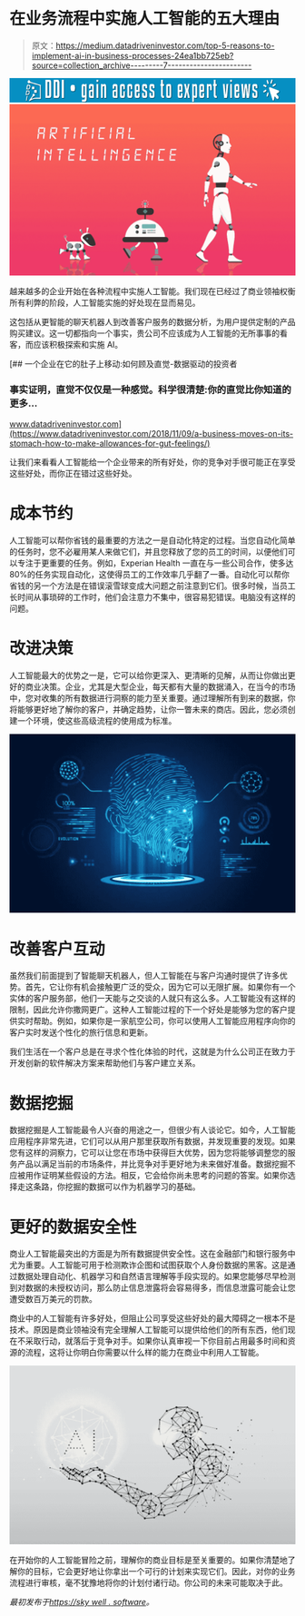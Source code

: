 # 在业务流程中实施人工智能的五大理由

> 原文：<https://medium.datadriveninvestor.com/top-5-reasons-to-implement-ai-in-business-processes-24ea1bb725eb?source=collection_archive---------7----------------------->

[![](img/8e93ad6392ca1c133adf108b7b9d99e5.png)](http://www.track.datadriveninvestor.com/1B9E)![](img/3fa9df218be575d7c008359f4d017322.png)

越来越多的企业开始在各种流程中实施人工智能。我们现在已经过了商业领袖权衡所有利弊的阶段，人工智能实施的好处现在显而易见。

这包括从更智能的聊天机器人到改善客户服务的数据分析，为用户提供定制的产品购买建议。这一切都指向一个事实，贵公司不应该成为人工智能的无所事事的看客，而应该积极探索和实施 AI。

[](https://www.datadriveninvestor.com/2018/11/09/a-business-moves-on-its-stomach-how-to-make-allowances-for-gut-feelings/) [## 一个企业在它的肚子上移动:如何顾及直觉-数据驱动的投资者

### 事实证明，直觉不仅仅是一种感觉。科学很清楚:你的直觉比你知道的更多…

www.datadriveninvestor.com](https://www.datadriveninvestor.com/2018/11/09/a-business-moves-on-its-stomach-how-to-make-allowances-for-gut-feelings/) 

让我们来看看人工智能给一个企业带来的所有好处，你的竞争对手很可能正在享受这些好处，而你正在错过这些好处。

# 成本节约

人工智能可以帮你省钱的最重要的方法之一是自动化特定的过程。当您自动化简单的任务时，您不必雇用某人来做它们，并且您释放了您的员工的时间，以便他们可以专注于更重要的任务。例如，Experian Health 一直在与一些公司合作，使多达 80%的任务实现自动化，这使得员工的工作效率几乎翻了一番。自动化可以帮你省钱的另一个方法是在错误滚雪球变成大问题之前注意到它们。很多时候，当员工长时间从事琐碎的工作时，他们会注意力不集中，很容易犯错误。电脑没有这样的问题。

# 改进决策

人工智能最大的优势之一是，它可以给你更深入、更清晰的见解，从而让你做出更好的商业决策。企业，尤其是大型企业，每天都有大量的数据涌入，在当今的市场中，您对收集的所有数据进行洞察的能力至关重要。通过理解所有到来的数据，你将能够更好地了解你的客户，并确定趋势，让你一瞥未来的商店。因此，您必须创建一个环境，使这些高级流程的使用成为标准。

![](img/4e5f58212e9924c3a267ee090d0fbd42.png)

# 改善客户互动

虽然我们前面提到了智能聊天机器人，但人工智能在与客户沟通时提供了许多优势。首先，它让你有机会接触更广泛的受众，因为它可以无限扩展。如果你有一个实体的客户服务部，他们一天能与之交谈的人就只有这么多。人工智能没有这样的限制，因此允许你撒网更广。这种人工智能过程的下一个好处是能够为您的客户提供实时帮助。例如，如果你是一家航空公司，你可以使用人工智能应用程序向你的客户实时发送个性化的旅行信息和更新。

我们生活在一个客户总是在寻求个性化体验的时代，这就是为什么公司正在致力于开发创新的软件解决方案来帮助他们与客户建立关系。

# 数据挖掘

数据挖掘是人工智能最令人兴奋的用途之一，但很少有人谈论它。如今，人工智能应用程序非常先进，它们可以从用户那里获取所有数据，并发现重要的发现。如果您有这样的洞察力，它可以让您在市场中获得巨大优势，因为您将能够调整您的服务产品以满足当前的市场条件，并比竞争对手更好地为未来做好准备。数据挖掘不应被用作证明某些假设的方法。相反，它会给你尚未思考的问题的答案。如果你选择走这条路，你挖掘的数据可以作为机器学习的基础。

# 更好的数据安全性

商业人工智能最突出的方面是为所有数据提供安全性。这在金融部门和银行服务中尤为重要。人工智能可用于检测欺诈企图和试图获取个人身份数据的黑客。这是通过数据处理自动化、机器学习和自然语言理解等手段实现的。如果您能够尽早检测到对数据的未授权访问，那么防止信息泄露将会容易得多，而信息泄露可能会让您遭受数百万美元的罚款。

商业中的人工智能有许多好处，但阻止公司享受这些好处的最大障碍之一根本不是技术。原因是商业领袖没有完全理解人工智能可以提供给他们的所有东西，他们现在不采取行动，就落后于竞争对手。如果你认真审视一下你目前占用最多时间和资源的流程，这将让你明白你需要以什么样的能力在商业中利用人工智能。

![](img/c661612863df25f130d616818518ac0c.png)

在开始你的人工智能冒险之前，理解你的商业目标是至关重要的。如果你清楚地了解你的目标，它会更好地让你拿出一个可行的计划来实现它们。因此，对你的业务流程进行审核，毫不犹豫地将你的计划付诸行动。你公司的未来可能取决于此。

*最初发布于*[*https://sky well . software*](https://skywell.software/blog/top-5-reasons-to-implement-ai-in-business-processes/)*。*